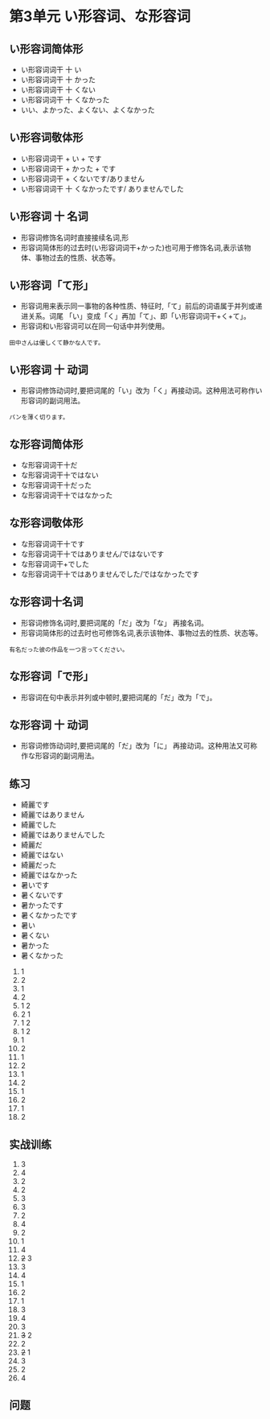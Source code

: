 # 第3单元 い形容词、な形容词
## い形容词简体形
- い形容词词干 十 い 
- い形容词词干 十 かった
- い形容词词干 十 くない
- い形容词词干 十 くなかった
- いい、よかった、よくない、よくなかった
## い形容词敬体形
- い形容词词干 + い + です
- い形容词词干 + かった + です
- い形容词词干 + くないです/ありません
- い形容词词干 十 くなかったです/
ありませんでした
## い形容词 十 名词
- 形容词修饰名词时直接接续名词,形
- 形容词简体形的过去时(い形容词词干+かった)也可用于修饰名词,表示该物体、事物过去的性质、状态等。
## い形容词「て形」
- 形容词用来表示同一事物的各种性质、特征时,「て」前后的词语属于并列或递进关系。词尾 「い」变成「く」再加「て」、即「い形容词词干+く+て」。
- 形容词和い形容词可以在同一句话中并列使用。
```
田中さんは優しくて静かな人です。
```
## い形容词 十 动词
- 形容词修饰动词时,要把词尾的「い」改为「く」再接动词。这种用法可称作い形容词的副词用法。
```
パンを薄く切ります。
```

## な形容词简体形
- な形容词词干十だ 
- な形容词词干十ではない
- な形容词词干十だった
- な形容词词干十ではなかった
## な形容词敬体形
- な形容词词干十です
- な形容词词干十ではありません/ではないです
- な形容词词干+でした
- な形容词词干十ではありませんでした/ではなかったです
## な形容词十名词
- 形容词修饰名词时,要把词尾的「だ」改为「な」 再接名词。
- 形容词简体形的过去时也可修饰名词,表示该物体、事物过去的性质、状态等。
```
有名だった彼の作品を一つ言ってください。
```
## な形容词「で形」
- 形容词在句中表示并列或中顿时,要把词尾的「だ」改为「で」。
## な形容词 十 动词
- 形容词修饰动词时,要把词尾的「だ」改为「に」 再接动词。这种用法又可称作な形容词的副词用法。

## 练习
- 綺麗です
- 綺麗ではありません
- 綺麗でした
- 綺麗ではありませんでした
- 綺麗だ
- 綺麗ではない
- 綺麗だった
- 綺麗ではなかった
- 暑いです
- 暑くないです
- 暑かったです
- 暑くなかったです
- 暑い
- 暑くない
- 暑かった
- 暑くなかった

1. 1
2. 2
3. 1
4. 2
5. 1 2
6. 2 1
7. 1 2
8. 1 2
9. 1
10. 2
11. 1
12. 2
13. 1
14. 2
15. 1
16. 2
17. 1
18. 2
## 实战训练
1. 3
2. 4
3. 2
4. 2
5. 3
6. 3
7. 2
8. 4
9. 2
10. 1
11. 4
12. ~~2~~ 3
13. 3
14. 4
15. 1
16. 2
17. 1
18. 3
19. 4
20. 3
21. ~~3~~ 2
22. 2
23. ~~2~~ 1
24. 3
25. 2
26. 4

## 问题


